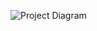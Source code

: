 ![Project Diagram](https://github.com/faysalmehedi/terraform-azure-poc/blob/main/arch-diagram/terraform-poc.png)